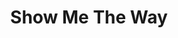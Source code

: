 ---
title: Show Me The Way
artist: the.madmix.project
site: Soundcloud
source-url: https://soundcloud.com/themadpixproject/show-me-the-way
source: 252652872
---